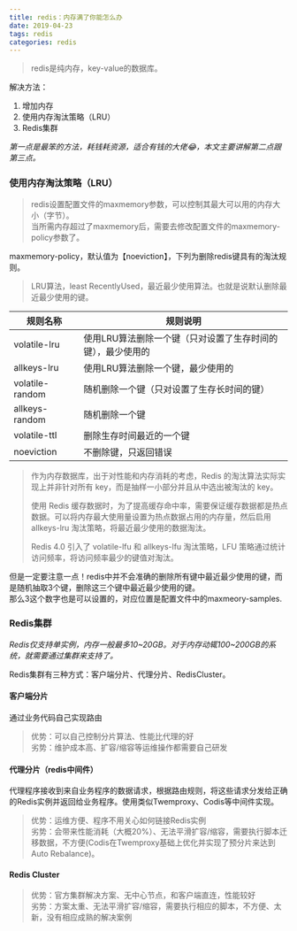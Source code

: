 ```yaml
---
title: redis：内存满了你能怎么办
date: 2019-04-23
tags: redis
categories: redis
---
```

>redis是纯内存，key-value的数据库。

解决方法：
1. 增加内存
2. 使用内存淘汰策略（LRU）
3. Redis集群

*第一点是最笨的方法，耗钱耗资源，适合有钱的大佬😂，本文主要讲解第二点跟第三点。*

### 使用内存淘汰策略（LRU）
>redis设置配置文件的maxmemory参数，可以控制其最大可以用的内存大小（字节）。  
>当所需内存超过了maxmemory后，需要去修改配置文件的maxmemory-policy参数了。

maxmemory-policy，默认值为【noeviction】，下列为删除redis键具有的淘汰规则。
>LRU算法，least RecentlyUsed，最近最少使用算法。也就是说默认删除最近最少使用的键。

规则名称|规则说明
--|--
volatile-lru|使用LRU算法删除一个键（只对设置了生存时间的键），最少使用的
allkeys-lru|使用LRU算法删除一个键，最少使用的
volatile-random|随机删除一个键（只对设置了生存长时间的键）
allkeys-random|随机删除一个键
volatile-ttl|删除生存时间最近的一个键
noeviction|不删除键，只返回错误

>作为内存数据库，出于对性能和内存消耗的考虑，Redis 的淘汰算法实际实现上并非针对所有 key，而是抽样一小部分并且从中选出被淘汰的 key。
>
>使用 Redis 缓存数据时，为了提高缓存命中率，需要保证缓存数据都是热点数据。可以将内存最大使用量设置为热点数据占用的内存量，然后启用 allkeys-lru 淘汰策略，将最近最少使用的数据淘汰。
>
>Redis 4.0 引入了 volatile-lfu 和 allkeys-lfu 淘汰策略，LFU 策略通过统计访问频率，将访问频率最少的键值对淘汰。

但是一定要注意一点！redis中并不会准确的删除所有键中最近最少使用的键，而是随机抽取3个键，删除这三个键中最近最少使用的键。  
那么3这个数字也是可以设置的，对应位置是配置文件中的maxmeory-samples.

### Redis集群
*Redis仅支持单实例，内存一般最多10~20GB。对于内存动辄100~200GB的系统，就需要通过集群来支持了。*

Redis集群有三种方式：客户端分片、代理分片、RedisCluster。
#### 客户端分片
通过业务代码自己实现路由
>优势：可以自己控制分片算法、性能比代理的好  
>劣势：维护成本高、扩容/缩容等运维操作都需要自己研发

#### 代理分片（redis中间件）
代理程序接收到来自业务程序的数据请求，根据路由规则，将这些请求分发给正确的Redis实例并返回给业务程序。使用类似Twemproxy、Codis等中间件实现。
>优势：运维方便、程序不用关心如何链接Redis实例  
>劣势：会带来性能消耗（大概20%）、无法平滑扩容/缩容，需要执行脚本迁移数据，不方便(Codis在Twemproxy基础上优化并实现了预分片来达到Auto Rebalance)。

#### Redis Cluster
>优势：官方集群解决方案、无中心节点，和客户端直连，性能较好  
>劣势：方案太重、无法平滑扩容/缩容，需要执行相应的脚本，不方便、太新，没有相应成熟的解决案例